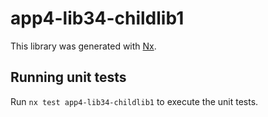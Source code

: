 # app4-lib34-childlib1

This library was generated with [Nx](https://nx.dev).

## Running unit tests

Run `nx test app4-lib34-childlib1` to execute the unit tests.

